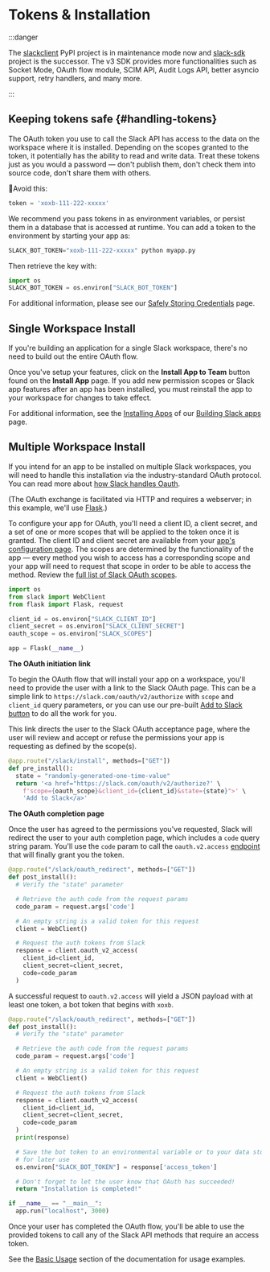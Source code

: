 # Tokens & Installation

:::danger

The [slackclient](https://pypi.org/project/slackclient/) PyPI project is
in maintenance mode now and
[slack-sdk](https://pypi.org/project/slack-sdk/) project is the
successor. The v3 SDK provides more functionalities such as Socket Mode,
OAuth flow module, SCIM API, Audit Logs API, better asyncio support,
retry handlers, and many more.

:::

## Keeping tokens safe {#handling-tokens}

The OAuth token you use to call the Slack API has access to the data on
the workspace where it is installed. Depending on the scopes granted to
the token, it potentially has the ability to read and write data. Treat
these tokens just as you would a password — don't publish them,
don't check them into source code, don't share them with others.

🚫Avoid this:

``` python
token = 'xoxb-111-222-xxxxx'
```

We recommend you pass tokens in as environment variables, or persist
them in a database that is accessed at runtime. You can add a token to
the environment by starting your app as:

``` python
SLACK_BOT_TOKEN="xoxb-111-222-xxxxx" python myapp.py
```

Then retrieve the key with:

``` python
import os
SLACK_BOT_TOKEN = os.environ["SLACK_BOT_TOKEN"]
```

For additional information, please see our [Safely Storing
Credentials](https://api.slack.com/authentication/best-practices) page.

## Single Workspace Install

If you're building an application for a single Slack workspace,
there's no need to build out the entire OAuth flow.

Once you've setup your features, click on the **Install App to Team**
button found on the **Install App** page. If you add new permission
scopes or Slack app features after an app has been installed, you must
reinstall the app to your workspace for changes to take effect.

For additional information, see the [Installing
Apps](https://api.slack.com/start/overview#installing_distributing) of
our [Building Slack apps](https://api.slack.com/start) page.

## Multiple Workspace Install

If you intend for an app to be installed on multiple Slack workspaces,
you will need to handle this installation via the industry-standard
OAuth protocol. You can read more about [how Slack handles
Oauth](https://api.slack.com/authentication/oauth-v2).

(The OAuth exchange is facilitated via HTTP and requires a webserver; in
this example, we'll use [Flask](https://flask.palletsprojects.com/).)

To configure your app for OAuth, you'll need a client ID, a client
secret, and a set of one or more scopes that will be applied to the
token once it is granted. The client ID and client secret are available
from your [app's configuration page](https://api.slack.com/apps). The
scopes are determined by the functionality of the app — every method
you wish to access has a corresponding scope and your app will need to
request that scope in order to be able to access the method. Review
the [full list of Slack OAuth scopes](https://api.slack.com/scopes).

``` python
import os
from slack import WebClient
from flask import Flask, request

client_id = os.environ["SLACK_CLIENT_ID"]
client_secret = os.environ["SLACK_CLIENT_SECRET"]
oauth_scope = os.environ["SLACK_SCOPES"]

app = Flask(__name__)
```

**The OAuth initiation link**

To begin the OAuth flow that will install your app on a workspace,
you'll need to provide the user with a link to the Slack OAuth page.
This can be a simple link to `https://slack.com/oauth/v2/authorize` with
`scope` and `client_id` query parameters, or you can use our pre-built
[Add to Slack button](https://api.slack.com/docs/slack-button) to do all
the work for you.

This link directs the user to the Slack OAuth acceptance page, where the
user will review and accept or refuse the permissions your app is
requesting as defined by the scope(s).

``` python
@app.route("/slack/install", methods=["GET"])
def pre_install():
  state = "randomly-generated-one-time-value"
  return '<a href="https://slack.com/oauth/v2/authorize?' \
    f'scope={oauth_scope}&client_id={client_id}&state={state}">' \
    'Add to Slack</a>'
```

**The OAuth completion page**

Once the user has agreed to the permissions you've requested, Slack
will redirect the user to your auth completion page, which includes a
`code` query string param. You'll use the `code` param to call the
`oauth.v2.access`
[endpoint](https://api.slack.com/methods/oauth.v2.access) that will
finally grant you the token.

``` python
@app.route("/slack/oauth_redirect", methods=["GET"])
def post_install():
  # Verify the "state" parameter

  # Retrieve the auth code from the request params
  code_param = request.args['code']

  # An empty string is a valid token for this request
  client = WebClient()

  # Request the auth tokens from Slack
  response = client.oauth_v2_access(
    client_id=client_id,
    client_secret=client_secret,
    code=code_param
  )
```

A successful request to `oauth.v2.access` will yield a JSON payload with
at least one token, a bot token that begins with `xoxb`.

``` python
@app.route("/slack/oauth_redirect", methods=["GET"])
def post_install():
  # Verify the "state" parameter

  # Retrieve the auth code from the request params
  code_param = request.args['code']

  # An empty string is a valid token for this request
  client = WebClient()

  # Request the auth tokens from Slack
  response = client.oauth_v2_access(
    client_id=client_id,
    client_secret=client_secret,
    code=code_param
  )
  print(response)

  # Save the bot token to an environmental variable or to your data store
  # for later use
  os.environ["SLACK_BOT_TOKEN"] = response['access_token']

  # Don't forget to let the user know that OAuth has succeeded!
  return "Installation is completed!"

if __name__ == "__main__":
  app.run("localhost", 3000)
```

Once your user has completed the OAuth flow, you'll be able to use the
provided tokens to call any of the Slack API methods that require an
access token.

See the [Basic Usage](/legacy/basic_usage) section of the documentation
for usage examples.
